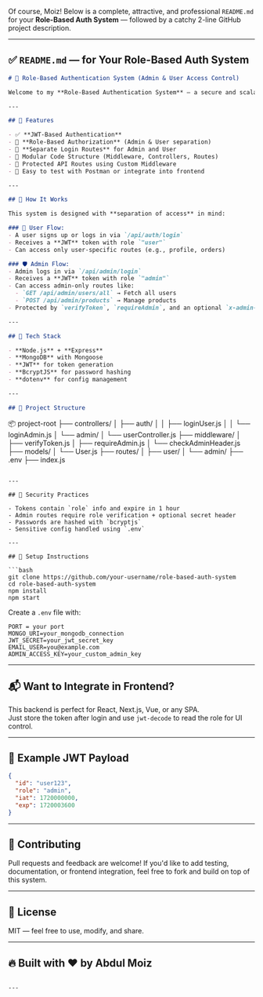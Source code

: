 Of course, Moiz! Below is a complete, attractive, and professional `README.md` for your **Role-Based Auth System** — followed by a catchy 2-line GitHub project description.

---

## ✅ `README.md` — for Your Role-Based Auth System

```markdown
# 🔐 Role-Based Authentication System (Admin & User Access Control)

Welcome to my **Role-Based Authentication System** — a secure and scalable user management backend built with **Node.js**, **Express**, and **JWT**. This system is designed for projects where access control between **Admin** and **User** roles is a must.

---

## 🚀 Features

- ✅ **JWT-Based Authentication**
- 🔑 **Role-Based Authorization** (Admin & User separation)
- 🔄 **Separate Login Routes** for Admin and User
- 🧱 Modular Code Structure (Middleware, Controllers, Routes)
- 🔐 Protected API Routes using Custom Middleware
- 🧪 Easy to test with Postman or integrate into frontend

---

## 🧠 How It Works

This system is designed with **separation of access** in mind:

### 👤 User Flow:
- A user signs up or logs in via `/api/auth/login`
- Receives a **JWT** token with role `"user"`
- Can access only user-specific routes (e.g., profile, orders)

### 🛡️ Admin Flow:
- Admin logs in via `/api/admin/login`
- Receives a **JWT** token with role `"admin"`
- Can access admin-only routes like:
  - `GET /api/admin/users/all` → Fetch all users
  - `POST /api/admin/products` → Manage products
- Protected by `verifyToken`, `requireAdmin`, and an optional `x-admin-access-key` header

---

## 🧱 Tech Stack

- **Node.js** + **Express**
- **MongoDB** with Mongoose
- **JWT** for token generation
- **BcryptJS** for password hashing
- **dotenv** for config management

---

## 📁 Project Structure

```
📦 project-root
├── controllers/
│   ├── auth/
│   │   ├── loginUser.js
│   │   └── loginAdmin.js
│   └── admin/
│       └── userController.js
├── middleware/
│   ├── verifyToken.js
│   ├── requireAdmin.js
│   └── checkAdminHeader.js
├── models/
│   └── User.js
├── routes/
│   ├── user/
│   └── admin/
├── .env
├── index.js
```

---

## 🔐 Security Practices

- Tokens contain `role` info and expire in 1 hour
- Admin routes require role verification + optional secret header
- Passwords are hashed with `bcryptjs`
- Sensitive config handled using `.env`

---

## 📌 Setup Instructions

```bash
git clone https://github.com/your-username/role-based-auth-system
cd role-based-auth-system
npm install
npm start
```

Create a `.env` file with:

```
PORT = your port
MONGO_URI=your_mongodb_connection
JWT_SECRET=your_jwt_secret_key
EMAIL_USER=you@example.com
ADMIN_ACCESS_KEY=your_custom_admin_key
```

---

## 📬 Want to Integrate in Frontend?

This backend is perfect for React, Next.js, Vue, or any SPA.  
Just store the token after login and use `jwt-decode` to read the role for UI control.

---

## 💬 Example JWT Payload

```json
{
  "id": "user123",
  "role": "admin",
  "iat": 1720000000,
  "exp": 1720003600
}
```

---

## 🤝 Contributing

Pull requests and feedback are welcome! If you'd like to add testing, documentation, or frontend integration, feel free to fork and build on top of this system.

---

## 📃 License

MIT — feel free to use, modify, and share.

---

## 🔥 Built with ❤️ by Abdul Moiz
```

---
